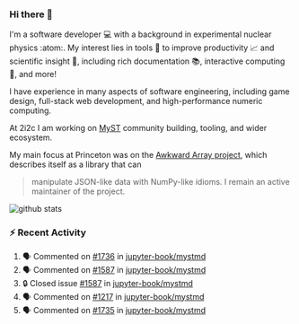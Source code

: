 ### Hi there 👋 

I'm a software developer 💻 with a background in experimental nuclear physics :atom:. My interest lies in tools :wrench: to improve productivity :chart_with_upwards_trend: and scientific insight :telescope:, including rich documentation 📚, interactive computing 🧮, and more! 

I have experience in many aspects of software engineering, including game design, full-stack web development, and high-performance numeric computing. 

At 2i2c I am working on [MyST](https://github.com/jupyter-book/mystmd) community building, tooling, and wider ecosystem. 

My main focus at Princeton was on the [Awkward Array project](awkward-array.org/), which describes itself as a library that can 
> manipulate JSON-like data with NumPy-like idioms. I remain an active maintainer of the project. 

![github stats](https://github-readme-stats.vercel.app/api?username=agoose77&show_icons=true&hide_rank=true&hide_title=true&bg_color=30,e76445,904e95&text_color=efe3ec&icon_color=efe3ec)
<!--
**agoose77/agoose77** is a ✨ _special_ ✨ repository because its `README.md` (this file) appears on your GitHub profile.

Here are some ideas to get you started:

- 🔭 I’m currently working on ...
- 🌱 I’m currently learning ...
- 👯 I’m looking to collaborate on ...
- 🤔 I’m looking for help with ...
- 💬 Ask me about ...
- 📫 How to reach me: ...
- 😄 Pronouns: ...
- ⚡ Fun fact: ...
-->

### :zap: Recent Activity

<!--START_SECTION:activity-->
1. 🗣 Commented on [#1736](https://github.com/jupyter-book/mystmd/issues/1736#issuecomment-2579952026) in [jupyter-book/mystmd](https://github.com/jupyter-book/mystmd)
2. 🗣 Commented on [#1587](https://github.com/jupyter-book/mystmd/issues/1587#issuecomment-2579950542) in [jupyter-book/mystmd](https://github.com/jupyter-book/mystmd)
3. 🔒 Closed issue [#1587](https://github.com/jupyter-book/mystmd/issues/1587) in [jupyter-book/mystmd](https://github.com/jupyter-book/mystmd)
4. 🗣 Commented on [#1217](https://github.com/jupyter-book/mystmd/issues/1217#issuecomment-2579949105) in [jupyter-book/mystmd](https://github.com/jupyter-book/mystmd)
5. 🗣 Commented on [#1735](https://github.com/jupyter-book/mystmd/issues/1735#issuecomment-2579914520) in [jupyter-book/mystmd](https://github.com/jupyter-book/mystmd)
<!--END_SECTION:activity-->
